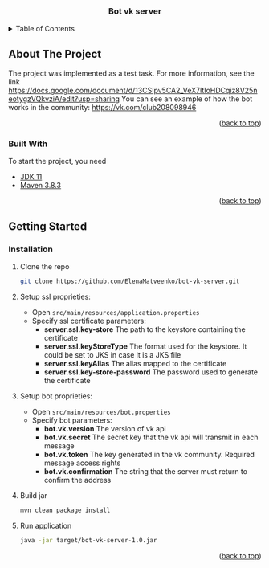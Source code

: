 
<h3 align="center">Bot vk server</h3>

<!-- TABLE OF CONTENTS -->
<details>
  <summary>Table of Contents</summary>
  <ol>
    <li>
      <a href="#about-the-project">About The Project</a>
      <ul>
        <li><a href="#built-with">Built With</a></li>
      </ul>
    </li>
    <li>
      <a href="#getting-started">Getting Started</a>
      <ul>
        <li><a href="#prerequisites">Prerequisites</a></li>
        <li><a href="#installation">Installation</a></li>
      </ul>
    </li>
  </ol>
</details>



<!-- ABOUT THE PROJECT -->
## About The Project

The project was implemented as a test task. For more information, see the link https://docs.google.com/document/d/13CSIpv5CA2_VeX7ltIoHDCqiz8V25neotygzVQkvziA/edit?usp=sharing
You can see an example of how the bot works in the community: https://vk.com/club208098946

<p align="right">(<a href="#top">back to top</a>)</p>


### Built With

To start the project, you need

* [JDK 11](https://www.oracle.com/technetwork/java/javase/downloads/jdk11-downloads-5066655.html)
* [Maven 3.8.3](https://maven.apache.org/download.cgi#downloading-apache-maven-3-8-3)


<p align="right">(<a href="#top">back to top</a>)</p>



<!-- GETTING STARTED -->
## Getting Started

### Installation

1. Clone the repo
   ```sh
   git clone https://github.com/ElenaMatveenko/bot-vk-server.git
   ```
2. Setup ssl proprieties:
   - Open `src/main/resources/application.properties`
   - Specify ssl certificate parameters:
     - **server.ssl.key-store** The path to the keystore containing the certificate
     - **server.ssl.keyStoreType** The format used for the keystore. It could be set to JKS in case it is a JKS file
     - **server.ssl.keyAlias** The alias mapped to the certificate
     - **server.ssl.key-store-password** The password used to generate the certificate
     
3. Setup bot proprieties:
    - Open `src/main/resources/bot.properties`
    - Specify bot parameters:
        - **bot.vk.version** The version of vk api
        - **bot.vk.secret** The secret key that the vk api will transmit in each message
        - **bot.vk.token** The key generated in the vk community. Required message access rights
        - **bot.vk.confirmation** The string that the server must return to confirm the address
4. Build jar
   ```sh
   mvn clean package install
   ```

5. Run application
   ```sh
   java -jar target/bot-vk-server-1.0.jar
   ```

<p align="right">(<a href="#top">back to top</a>)</p>


